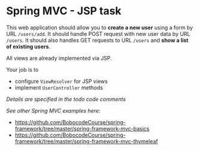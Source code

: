 # Spring MVC - JSP task

This web application should allow you to **create a new user** using a form by URL `/users/add`. 
It should handle POST request with new user data by URL `/users`. It should also handles GET requests to URL `/users`
 and **show a list of existing users**.
 
 All views are already implemented via JSP.
 
 Your job is to 
 * configure `ViewResolver` for JSP views
 * implement `UserController` methods
 
 _Details are specified in the todo code comments_ 
 
 _See other Spring MVC examples here:_
 * https://github.com/BobocodeCourse/spring-framework/tree/master/spring-framework-mvc-basics
 * https://github.com/BobocodeCourse/spring-framework/tree/master/spring-framework-mvc-thymeleaf